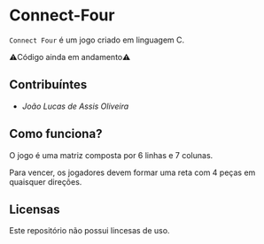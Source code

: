 # Connect-Four

`Connect Four` é um jogo criado em linguagem C.

⚠️Código ainda em andamento⚠️

## Contribuíntes

* *João Lucas de Assis Oliveira*

## Como funciona?

O jogo é uma matriz composta por 6 linhas e 7 colunas.

Para vencer, os jogadores devem formar uma reta com 4 peças em quaisquer direções.

## Licensas

Este repositório não possui lincesas de uso.